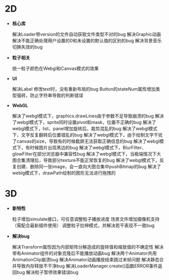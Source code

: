 # 2D

- **核心库**

  解决Loader带version的文件自动获取文件类型不对的bug
  解决Graphic动画解决不能正确处理用户设置的0和未设置的默认值的区别的bug
  解决背景音乐切换失效的bug


- **粒子相关**

  统一粒子颜色在Webgl和Canvas模式的效果

- **UI**

  解决Label 修改text时，没有重新布局的bug
  Button的stateNum属性增加类型强转，防止字符串导致的判断错误

- **WebGL**

  解决了webgl模式下，graphics.drawLines由于参数不足导致崩溃的bug
  解决了webgl模式下，sprite同时设置pivot和mask，位置不正确的bug
  解决了webgl模式下，list、panel增加旋转后，裁剪混乱的bug
  解决了webgl模式下，文字反复翻转后位置错乱的bug
  解决了webgl模式下，由于绘制文字干扰了canvas的size，导致有的时候截屏无法获取正确信息的bug
  解决了webgl模式下，有时候图片出现黑边的bug
  解决了webgl模式下，BlurFilter、glowFilter在部分浏览器中兼容性bug
  解决了webgl模式下，当极端情况下大图合集清理后，导致部分texture不能正常恢复的bug
  解决了webgl模式下，反复创建、删除同一张image，会一直向大图合集中pushBitmap的bug
  解决了weblg模式下，drawPath绘制的图形无法进行拖拽的

# 3D

- **新特性**

  粒子增加simulate接口，可任意调整粒子播放进度
  场景文件增加摄像机支持（需配合最新插件使用）
  调整粒子拉伸模式，并解决若干表现不一致bug

- **解决bug**

  解决Transform属性因为内部矩阵分解造成的旋转值和缩放值的不确定性
  解决带有Animator组件的对象克隆后不能播放动画bug
  解决两个Animator共用AnimationClip崩溃bug
  解决Animator动画播放结束跳过末帧问题
  解决静态合并导致内存释放不干净bug
  解决LoaderManager.create()函数ERROR事件返回bug
  解决粒子暂停效果错误bug
